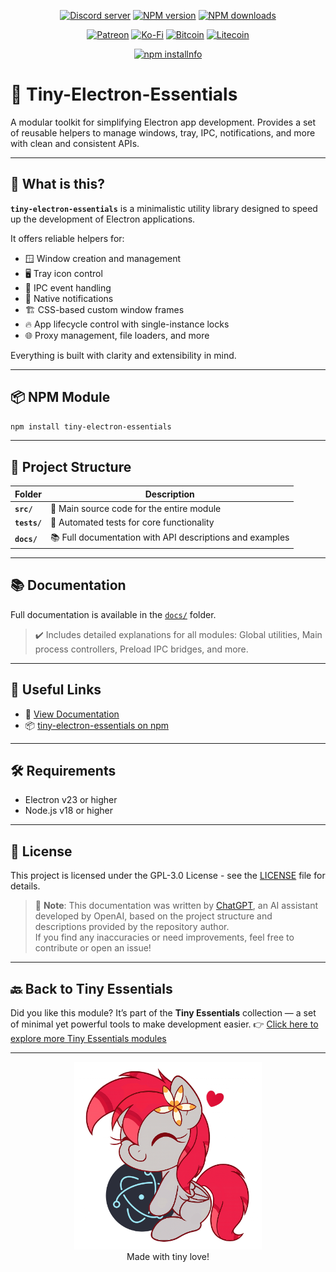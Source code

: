 <div align="center">
<p>
    <a href="https://discord.gg/TgHdvJd"><img src="https://img.shields.io/discord/413193536188579841?color=7289da&logo=discord&logoColor=white" alt="Discord server" /></a>
    <a href="https://www.npmjs.com/package/tiny-electron-essentials"><img src="https://img.shields.io/npm/v/tiny-electron-essentials.svg?maxAge=3600" alt="NPM version" /></a>
    <a href="https://www.npmjs.com/package/tiny-electron-essentials"><img src="https://img.shields.io/npm/dt/tiny-electron-essentials.svg?maxAge=3600" alt="NPM downloads" /></a>
</p>
<p>
    <a href="https://www.patreon.com/JasminDreasond"><img src="https://img.shields.io/badge/donate-patreon-F96854.svg?logo=patreon" alt="Patreon" /></a>
    <a href="https://ko-fi.com/jasmindreasond"><img src="https://img.shields.io/badge/donate-ko%20fi-29ABE0.svg?logo=ko-fi" alt="Ko-Fi" /></a>
    <a href="https://chain.so/address/BTC/bc1qnk7upe44xrsll2tjhy5msg32zpnqxvyysyje2g"><img src="https://img.shields.io/badge/donate-bitcoin-F7931A.svg?logo=bitcoin" alt="Bitcoin" /></a>
    <a href="https://chain.so/address/LTC/ltc1qchk520v4u8334n5dntmgeja55gc5g5rrkgpd4f"><img src="https://img.shields.io/badge/donate-litecoin-345D9D.svg?logo=litecoin" alt="Litecoin" /></a>
</p>
<p>
    <a href="https://nodei.co/npm/tiny-electron-essentials/"><img src="https://nodei.co/npm/tiny-electron-essentials.png?downloads=true&stars=true" alt="npm installnfo" /></a>
</p>
</div>

# 🚀 Tiny-Electron-Essentials

A modular toolkit for simplifying Electron app development.
Provides a set of reusable helpers to manage windows, tray, IPC, notifications, and more with clean and consistent APIs.

---

## 🧠 What is this?

**`tiny-electron-essentials`** is a minimalistic utility library designed to speed up the development of Electron applications.

It offers reliable helpers for:

* 🪟 Window creation and management
* 🖥️ Tray icon control
* 🔗 IPC event handling
* 🔔 Native notifications
* 🏗️ CSS-based custom window frames
* 🔥 App lifecycle control with single-instance locks
* 🌐 Proxy management, file loaders, and more

Everything is built with clarity and extensibility in mind.

---

## 📦 NPM Module

```bash
npm install tiny-electron-essentials
```

---

## 📂 Project Structure

| Folder       | Description                                              |
| ------------ | -------------------------------------------------------- |
| **`src/`**   | 🧠 Main source code for the entire module                |
| **`tests/`** | 🧪 Automated tests for core functionality                |
| **`docs/`**  | 📚 Full documentation with API descriptions and examples |

---

## 📚 Documentation

Full documentation is available in the [`docs/`](./docs) folder.

> ✔️ Includes detailed explanations for all modules:
> Global utilities, Main process controllers, Preload IPC bridges, and more.

---

## 🔗 Useful Links

* 🧠 [View Documentation](./docs)
* 📦 [tiny-electron-essentials on npm](https://www.npmjs.com/package/tiny-electron-essentials)

---

## 🛠️ Requirements

* Electron v23 or higher
* Node.js v18 or higher

---

## 📝 License

This project is licensed under the GPL-3.0 License - see the [LICENSE](LICENSE) file for details.

> 🧠 **Note**: This documentation was written by [ChatGPT](https://openai.com/chatgpt), an AI assistant developed by OpenAI, based on the project structure and descriptions provided by the repository author.  
> If you find any inaccuracies or need improvements, feel free to contribute or open an issue!

---

## 🔙 Back to Tiny Essentials

Did you like this module? It’s part of the **Tiny Essentials** collection — a set of minimal yet powerful tools to make development easier.
👉 [Click here to explore more Tiny Essentials modules](https://github.com/JasminDreasond/Tiny-Essentials)

---

<div align="center">
<a href="./md-assets/img/"><img src="./md-assets/img/6c2df338-5257-4a2d-9dea-14f9f4ae8aba2.png" height="300" /></a>
<br/>
Made with tiny love!
</div>